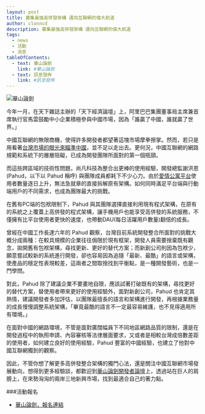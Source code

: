 ```yaml
---
layout: post
title: 募集最強高併發架構 邁向互聯網的偉大航道
author: clonncd
description: 募集最強高併發架構 邁向互聯網的偉大航道
tags:
  - news
  - 活動
  - 消息
tableOfContents:
  - text: 華山論劍
    link: #華山論劍
  - text: 訊息發佈
    link: #訊息發佈
---
```


![華山論劍](https://fbcdn-sphotos-b-a.akamaihd.net/hphotos-ak-xpa1/t31.0-8/10498640_533783346727183_7443524669347072895_o.jpg)

今年一月，在天下雜誌主辦的「天下經濟論壇」上，阿里巴巴集團董事局主席兼首席執行官馬雲鼓勵中小企業積極參與中國市場，因為「誰贏了中國，誰就贏了世界。」

中國互聯網的無限商機，使得許多開發者都望著這塊市場摩拳擦掌。然而，若只是用看著[台灣市場的眼光來瞄準中國](https://ticket.aotter.net/76)，並不足以走出去。更何況，中國互聯網的網路規範和系統下的層層阻礙，已成為開發團隊所面對的第一個瓶頸。

而這些跨區域的技術性問題，尚凡科技為整合出更棒的使用經驗，開發總監謝洪恩(Pahud，以下以 Pahud 稱呼) 與團隊成員都耗下不少心力。由於[愛情公寓平台](http://www.i-part.com.tw/)使用者數量逐日上升，無法急就章的直接拆解原有架構。如何同時滿足平台端與行動端用戶的不同需求，也成為團隊最大的挑戰。

在舊有PC端的包袱限制下，Pahud 與其團隊選擇直接利用現有程式架構，在原有的系統之上覆蓋上高併發的程式架構，讓手機用戶也能享受高併發的系統服務，不僅擁有比平台使用者更快的速度，也帶動DAU(每日活躍用戶數量)翻倍的成長。

曾經在中國工作長達六年的 Pahud 觀察，台灣目前系統開發整合所面對的挑戰大概分成兩種：在較具規模的企業往往侷限於現有框架，開發人員需要捨棄既有觀念，拋開舊有包袱架構，尋找更新、更好的替代方案；而新創公司則因為包袱少，願意嘗試較新的系統進行開發，卻也容易因為追隨「最新、最酷」的語言或架構，使產品的穩定性表現較差，這兩者之間取捨找到平衡點，是一種開發藝術，也是一門學問。

對此，Pahud 除了建議企業不要畫地自限，應該試著打破既有的架構，尋找更好的替代方案，替使用者帶來更好的使用經驗外，面對新創公司，Pahud 也肯定其熱情，建議開發者多加評估，以團隊最擅長的語言和架構進行開發，再根據業務量的成長慢慢調整系統架構，「畢竟最酷的語言不一定最容易維護，也不見得適用所有環境。」

在面對中國的網路環境，不管是面對廣闊幅員下不同地區網路品質的限制，還是在開發過程中的執照申請、內容審核等法律層面要求，又或者是相較台灣成倍數差距的使用者，如何建立良好的使用經驗，Pahud 豐富的中國經驗，也建立了他對中國互聯網獨到的觀察。

因此，不管你想了解更多高併發整合架構的獨門心法，還是關注中國互聯網市場發展動向，想得到更多經驗談，都歡迎到[華山論劍開發者論壇](https://ticket.aotter.net/76)上，透過站在巨人的肩膀上，在來勢洶洶的兩岸三地新興市場，找到最適合自己的著力點。

###活動報名

 * [華山論劍，報名連結](https://ticket.aotter.net/76)
